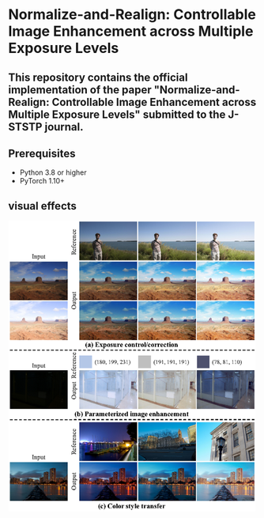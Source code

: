 # Normalize-and-Realign: Controllable Image Enhancement across Multiple Exposure Levels

This repository contains the official implementation of the paper **"Normalize-and-Realign: Controllable Image Enhancement across Multiple Exposure Levels"** submitted to the J-STSTP journal. 
---

## Prerequisites

- Python 3.8 or higher
- PyTorch 1.10+

## visual effects
<img src="assets/paper_thumbnail.png" alt="Paper Thumbnail" width="500"/>